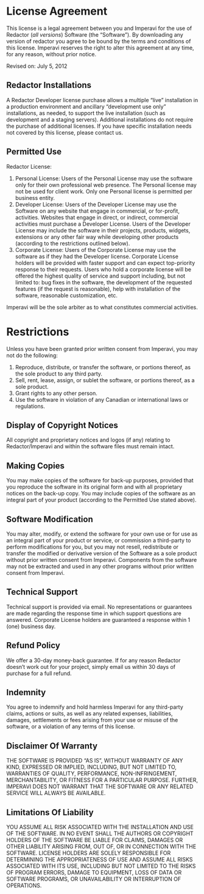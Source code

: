 # License Agreement

This license is a legal agreement between you and Imperavi for the use of Redactor (*all versions*) Software (the “Software”). By downloading any version of redactor you agree to be bound by the terms and conditions of this license. Imperavi reserves the right to alter this agreement at any time, for any reason, without prior notice.

Revised on: July 5, 2012

## Redactor Installations

A Redactor Developer license purchase allows a multiple “live” installation in a production environment and ancillary “development use only” installations, as needed, to support the live installation (such as development and a staging servers). Additional installations do not require the purchase of additional licenses. If you have specific installation needs not covered by this license, please contact us.

## Permitted Use

Redactor License:
1. Personal License: Users of the Personal License may use the software only for their own professional web presence. The Personal license may not be used for client work. Only one Personal license is permitted per business entity.
2. Developer License: Users of the Developer License may use the Software on any website that engage in commercial, or for-profit, activities. Websites that engage in direct, or indirect, commercial activities must purchase a Developer License. Users of the Developer License may include the software in their projects, products, widgets, extensions or any other fair way while developing other products (according to the restrictions outlined below).
3. Corporate License: Users of the Corporate License may use the software as if they had the Developer license. Corporate License holders will be provided with faster support and can expect top-priority response to their requests. Users who hold a corporate license will be offered the highest quality of service and support including, but not limited to: bug fixes in the software, the development of the requested features (if the request is reasonable), help with installation of the software, reasonable customization, etc.

Imperavi will be the sole arbiter as to what constitutes commercial activities.

# Restrictions

Unless you have been granted prior written consent from Imperavi, you may not do the following:

1. Reproduce, distribute, or transfer the software, or portions thereof, as the sole product to any third party.
2. Sell, rent, lease, assign, or sublet the software, or portions thereof, as a sole product.
3. Grant rights to any other person.
4. Use the software in violation of any Canadian or international laws or regulations.

## Display of Copyright Notices

All copyright and proprietary notices and logos (if any) relating to Redactor/Imperavi and within the software files must remain intact.

## Making Copies

You may make copies of the software for back-up purposes, provided that you reproduce the software in its original form and with all proprietary notices on the back-up copy. You may include copies of the software as an integral part of your product (according to the Permitted Use stated above).

## Software Modification

You may alter, modify, or extend the software for your own use or for use as an integral part of your product or service, or commission a third-party to perform modifications for you, but you may not resell, redistribute or transfer the modified or derivative version of the Software as a sole product without prior written consent from Imperavi. Components from the software may not be extracted and used in any other programs without prior written consent from Imperavi.

## Technical Support

Technical support is provided via email. No representations or guarantees are made regarding the response time in which support questions are answered. Corporate License holders are guaranteed a response within 1 (one) business day.

## Refund Policy

We offer a 30-day money-back guarantee. If for any reason Redactor doesn’t work out for your project, simply email us within 30 days of purchase for a full refund.

## Indemnity

You agree to indemnify and hold harmless Imperavi for any third-party claims, actions or suits, as well as any related expenses, liabilities, damages, settlements or fees arising from your use or misuse of the software, or a violation of any terms of this license.

## Disclaimer Of Warranty

THE SOFTWARE IS PROVIDED “AS IS”, WITHOUT WARRANTY OF ANY KIND, EXPRESSED OR IMPLIED, INCLUDING, BUT NOT LIMITED TO, WARRANTIES OF QUALITY, PERFORMANCE, NON-INFRINGEMENT, MERCHANTABILITY, OR FITNESS FOR A PARTICULAR PURPOSE. FURTHER, IMPERAVI DOES NOT WARRANT THAT THE SOFTWARE OR ANY RELATED SERVICE WILL ALWAYS BE AVAILABLE.

## Limitations Of Liability

YOU ASSUME ALL RISK ASSOCIATED WITH THE INSTALLATION AND USE OF THE SOFTWARE. IN NO EVENT SHALL THE AUTHORS OR COPYRIGHT HOLDERS OF THE SOFTWARE BE LIABLE FOR CLAIMS, DAMAGES OR OTHER LIABILITY ARISING FROM, OUT OF, OR IN CONNECTION WITH THE SOFTWARE. LICENSE HOLDERS ARE SOLELY RESPONSIBLE FOR DETERMINING THE APPROPRIATENESS OF USE AND ASSUME ALL RISKS ASSOCIATED WITH ITS USE, INCLUDING BUT NOT LIMITED TO THE RISKS OF PROGRAM ERRORS, DAMAGE TO EQUIPMENT, LOSS OF DATA OR SOFTWARE PROGRAMS, OR UNAVAILABILITY OR INTERRUPTION OF OPERATIONS.

